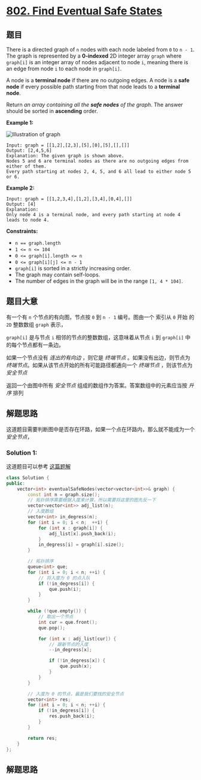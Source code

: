 # [802. Find Eventual Safe States](https://leetcode.com/problems/find-eventual-safe-states/)

## 题目

There is a directed graph of `n` nodes with each node labeled from `0` to `n - 1`. The graph is represented by a **0-indexed** 2D integer array `graph` where `graph[i]` is an integer array of nodes adjacent to node `i`, meaning there is an edge from node `i` to each node in `graph[i]`.

A node is a **terminal node** if there are no outgoing edges. A node is a **safe node** if every possible path starting from that node leads to a **terminal node**.

Return *an array containing all the **safe nodes** of the graph*. The answer should be sorted in **ascending** order.

 

**Example 1:**

![Illustration of graph](https://s3-lc-upload.s3.amazonaws.com/uploads/2018/03/17/picture1.png)

```
Input: graph = [[1,2],[2,3],[5],[0],[5],[],[]]
Output: [2,4,5,6]
Explanation: The given graph is shown above.
Nodes 5 and 6 are terminal nodes as there are no outgoing edges from either of them.
Every path starting at nodes 2, 4, 5, and 6 all lead to either node 5 or 6.
```

**Example 2:**

```
Input: graph = [[1,2,3,4],[1,2],[3,4],[0,4],[]]
Output: [4]
Explanation:
Only node 4 is a terminal node, and every path starting at node 4 leads to node 4.
```

 

**Constraints:**

- `n == graph.length`
- `1 <= n <= 104`
- `0 <= graph[i].length <= n`
- `0 <= graph[i][j] <= n - 1`
- `graph[i]` is sorted in a strictly increasing order.
- The graph may contain self-loops.
- The number of edges in the graph will be in the range `[1, 4 * 104]`.

## 题目大意

有一个有 `n` 个节点的有向图，节点按 `0` 到 `n - 1` 编号。图由一个 索引从 `0` 开始 的 `2D` 整数数组 `graph` 表示， 

`graph[i]` 是与节点 `i` 相邻的节点的整数数组，这意味着从节点 `i` 到 `graph[i]` 中的每个节点都有一条边。

如果一个节点没有 *连出的有向边* ，则它是 *终端节点* 。如果没有出边，则节点为 *终端节点*。如果从该节点开始的所有可能路径都通向一个 *终端节点* ，则该节点为 *安全节点* 

返回一个由图中所有 *安全节点* 组成的数组作为答案。答案数组中的元素应当按 *升序* 排列

## 解题思路

这道题目需要判断图中是否存在环路，如果一个点在环路内，那么就不能成为一个 *安全节点*，

### Solution 1:

这道题目可以参考 [这篇题解](https://leetcode-cn.com/problems/find-eventual-safe-states/solution/gtalgorithm-san-ju-hua-jiao-ni-wan-zhuan-xf5o/)

````c++
class Solution {
public:
    vector<int> eventualSafeNodes(vector<vector<int>>& graph) {
        const int n = graph.size();
        // 拓扑排序需要根据入度来计算，所以需要将这里的图先反一下
        vector<vector<int>> adj_list(n);
        // 入度数组
        vector<int> in_degress(n);
        for (int i = 0; i < n;  ++i) {
            for (int x : graph[i]) {
                adj_list[x].push_back(i);
            }
            in_degress[i] = graph[i].size();
        }

        // 拓扑排序
        queue<int> que;
        for (int i = 0; i < n; ++i) {
            // 将入度为 0 的点入队
            if (!in_degress[i]) {
                que.push(i);
            }
        }

        while (!que.empty()) {
            // 取出一个节点
            int cur = que.front();
            que.pop();

            for (int x : adj_list[cur]) {
                // 跟新节点的入度
                --in_degress[x];

                if (!in_degress[x]) {
                    que.push(x);
                }
            }
        }

        // 入度为 0 的节点，最是我们要找的安全节点
        vector<int> res;
        for (int i = 0; i < n; ++i) {
            if (!in_degress[i]) {
                res.push_back(i);
            }
        }

        return res;
    }
};
````

## 解题思路

